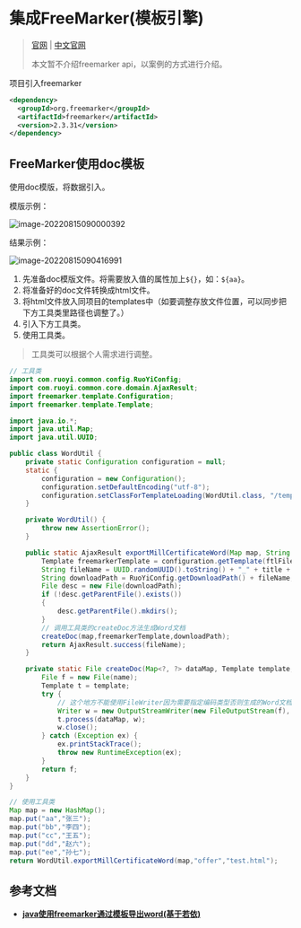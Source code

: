 # 集成FreeMarker(模板引擎)

> [官网](https://freemarker.apache.org) | [中文官网](http://freemarker.foofun.cn) 
>
> 本文暂不介绍freemarker api，以案例的方式进行介绍。

项目引入freemarker

```xml
<dependency>
  <groupId>org.freemarker</groupId>
  <artifactId>freemarker</artifactId>
  <version>2.3.31</version>
</dependency>
```

## FreeMarker使用doc模板

使用doc模版，将数据引入。

模版示例：

![image-20220815090000392](https://file.pandacode.cn/blog/202208150900661.png)

结果示例：

![image-20220815090416991](https://file.pandacode.cn/blog/202208150904035.png)

1. 先准备doc模版文件。将需要放入值的属性加上`${}`，如：`${aa}`。
2. 将准备好的doc文件转换成html文件。
3. 将html文件放入同项目的templates中（如要调整存放文件位置，可以同步把下方工具类里路径也调整了。）
4. 引入下方工具类。
5. 使用工具类。

> 工具类可以根据个人需求进行调整。

```java
// 工具类
import com.ruoyi.common.config.RuoYiConfig;
import com.ruoyi.common.core.domain.AjaxResult;
import freemarker.template.Configuration;
import freemarker.template.Template;

import java.io.*;
import java.util.Map;
import java.util.UUID;

public class WordUtil {
    private static Configuration configuration = null;
    static {
        configuration = new Configuration();
        configuration.setDefaultEncoding("utf-8");
        configuration.setClassForTemplateLoading(WordUtil.class, "/templates");
    }

    private WordUtil() {
        throw new AssertionError();
    }

    public static AjaxResult exportMillCertificateWord(Map map, String title, String ftlFile) throws IOException {
        Template freemarkerTemplate = configuration.getTemplate(ftlFile);
        String fileName = UUID.randomUUID().toString() + "_" + title + ".doc";
        String downloadPath = RuoYiConfig.getDownloadPath() + fileName;
        File desc = new File(downloadPath);
        if (!desc.getParentFile().exists())
        {
            desc.getParentFile().mkdirs();
        }
        // 调用工具类的createDoc方法生成Word文档
        createDoc(map,freemarkerTemplate,downloadPath);
        return AjaxResult.success(fileName);
    }

    private static File createDoc(Map<?, ?> dataMap, Template template, String name) {
        File f = new File(name);
        Template t = template;
        try {
            // 这个地方不能使用FileWriter因为需要指定编码类型否则生成的Word文档会因为有无法识别的编码而无法打开
            Writer w = new OutputStreamWriter(new FileOutputStream(f), "utf-8");
            t.process(dataMap, w);
            w.close();
        } catch (Exception ex) {
            ex.printStackTrace();
            throw new RuntimeException(ex);
        }
        return f;
    }
}
```

```java
// 使用工具类
Map map = new HashMap();
map.put("aa","张三");
map.put("bb","李四");
map.put("cc","王五");
map.put("dd","赵六");
map.put("ee","孙七");
return WordUtil.exportMillCertificateWord(map,"offer","test.html");
```

## 参考文档

- [**java使用freemarker通过模板导出word(基于若依)**](https://blog.51cto.com/u_15067246/4534434)